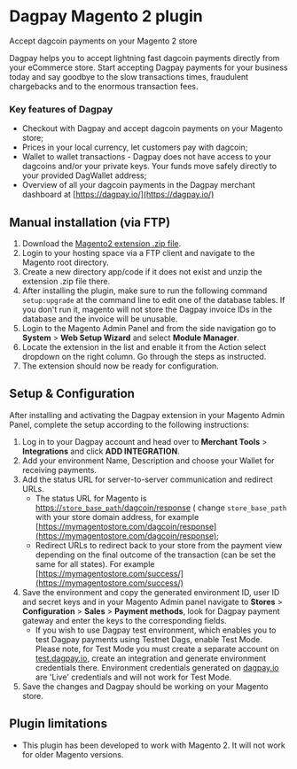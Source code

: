 # Dagpay Magento 2 plugin

Accept dagcoin payments on your Magento 2 store

Dagpay helps you to accept lightning fast dagcoin payments directly from your eCommerce store. Start accepting Dagpay payments for your business today and say goodbye to the slow transactions times, fraudulent chargebacks and to the enormous transaction fees.

### Key features of Dagpay
* Checkout with Dagpay and accept dagcoin payments on your Magento store;
* Prices in your local currency, let customers pay with dagcoin;
* Wallet to wallet transactions - Dagpay does not have access to your dagcoins and/or your private keys. Your funds move safely directly to your provided DagWallet address;
* Overview of all your dagcoin payments in the Dagpay merchant dashboard at [https://dagpay.io/](https://dagpay.io/) 

## Manual installation (via FTP)

1. Download the [Magento2 extension .zip file](https://github.com/dagpay/magento-plugin/releases/download/v1.0.2/Dagcoin.zip).
2. Login to your hosting space via a FTP client and navigate to the Magento root directory.
3. Create a new directory app/code if it does not exist and unzip the extension .zip file there.
4. After installing the plugin, make sure to run the following command ```setup:upgrade``` at the command line to edit one of the database tables. If you don't run it, magento will not store the Dagpay invoice IDs in the database and the invoice will be unusable.
5. Login to the Magento Admin Panel and from the side navigation go to **System** > **Web Setup Wizard** and select **Module Manager**.
6. Locate the extension in the list and enable it from the Action select dropdown on the right column. Go through the steps as instructed.
7. The extension should now be ready for configuration.

## Setup & Configuration

After installing and activating the Dagpay extension in your Magento Admin Panel, complete the setup according to the following instructions:

1. Log in to your Dagpay account and head over to **Merchant Tools** > **Integrations** and click **ADD INTEGRATION**.
2. Add your environment Name, Description and choose your Wallet for receiving payments.
3. Add the status URL for server-to-server communication and redirect URLs.
	* The status URL for Magento is [https://`store_base_path`/dagcoin/response](https://store_base_path/dagcoin/response) ( change `store_base_path` with your store domain address, for example [https://mymagentostore.com/dagcoin/response](https://mymagentostore.com/dagcoin/response);
	* Redirect URLs to redirect back to your store from the payment view depending on the final outcome of the transaction (can be set the same for all states). For example [https://mymagentostore.com/success/](https://mymagentostore.com/success/) 
4. Save the environment and copy the generated environment ID, user ID and secret keys and in your Magento Admin panel navigate to **Stores** > **Configuration** > **Sales** > **Payment methods**, look for Dagpay payment gateway and enter the keys to the corresponding fields.
	* If you wish to use Dagpay test environment, which enables you to test Dagpay payments using Testnet Dags, enable Test Mode. Please note, for Test Mode you must create a separate account on [test.dagpay.io](https://test.dagpay.io/), create an integration and generate environment credentials there. Environment credentials generated on [dagpay.io](https://dagpay.io/) are 'Live' credentials and will not work for Test Mode.
5. Save the changes and Dagpay should be working on your Magento store.

## Plugin limitations

* This plugin has been developed to work with Magento 2. It will not work for older Magento versions.
